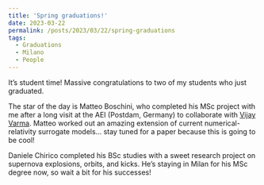 ```yaml
---
title: 'Spring graduations!'
date: 2023-03-22
permalink: /posts/2023/03/22/spring-graduations
tags:
  - Graduations
  - Milano
  - People
---
```


It’s student time! Massive congratulations to two of my students who just graduated. 

The star of the day is Matteo Boschini, who completed his MSc project with me after a long visit at the AEI (Postdam, Germany) to collaborate with [Vijay Varma](<https://vijayvarma.com/>). Matteo worked out an amazing extension of current numerical-relativity surrogate models… stay tuned for a paper because this is going to be cool!

Daniele Chirico completed his BSc studies with a sweet research project on supernova explosions, orbits, and kicks. He’s staying in Milan for his MSc degree now, so wait a bit for his successes!

